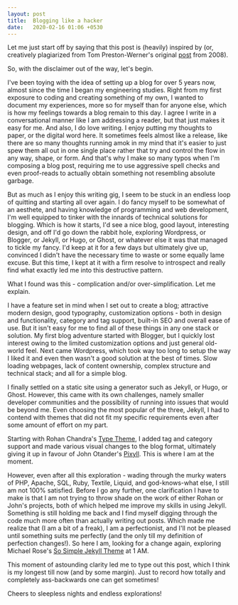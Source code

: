 ```yaml
---
layout: post
title: 	Blogging like a hacker
date: 	2020-02-16 01:06 +0530
---
```


Let me just start off by saying that this post is (heavily) inspired by (or, creatively plagiarized from Tom Preston-Werner's original [post](https://tom.preston-werner.com/2008/11/17/blogging-like-a-hacker.html) from 2008).

So, with the disclaimer out of the way, let's begin.

I've been toying with the idea of setting up a blog for over 5 years now, almost since the time I began my engineering studies. Right from my first exposure to coding and creating something of my own, I wanted to document my experiences, more so for myself than for anyone else, which is how my feelings towards a blog remain to this day. I agree I write in a conversational manner like I am addressing a reader, but that just makes it easy for me. And also, I do love writing. I enjoy putting my thoughts to paper, or the digital word here. It sometimes feels almost like a release, like there are so many thoughts running amok in my mind that it's easier to just spew them all out in one single place rather that try and control the flow in any way, shape, or form. And that's why I make so many typos when I'm composing a blog post, requiring me to use aggressive spell checks and even proof-reads to actually obtain something not resembling absolute garbage.

But as much as I enjoy this writing gig, I seem to be stuck in an endless loop of quitting and starting all over again. I do fancy myself to be somewhat of an aesthete, and having knowledge of programming and web development, I'm well equipped to tinker with the innards of technical solutions for blogging. Which is how it starts, I'd see a nice blog, good layout, interesting design, and off I'd go down the rabbit hole, exploring Wordpress, or Blogger, or Jekyll, or Hugo, or Ghost, or whatever else it was that managed to tickle my fancy. I'd keep at it for a few days but ultimately give up, convinced I didn't have the necessary time to waste or some equally lame excuse. But this time, I kept at it with a firm resolve to introspect and really find what exactly led me into this destructive pattern.

What I found was this - complication and/or over-simplification. Let me explain.

I have a feature set in mind when I set out to create a blog; attractive modern design, good typography, customization options - both in design and functionality, category and tag support, built-in SEO and overall ease of use. But it isn't easy for me to find all of these things in any one stack or solution. My first blog adventure started with Blogger, but I quickly lost interest owing to the limited customization options and just general old-world feel. Next came Wordpress, which took way too long to setup the way I liked it and even then wasn't a good solution at the best of times. Slow loading webpages, lack of content ownership, complex structure and technical stack; and all for a simple blog.

I finally settled on a static site using a generator such as Jekyll, or Hugo, or Ghost. However, this came with its own challenges, namely smaller developer communities and the possibility of running into issues that would be beyond me. Even choosing the most popular of the three, Jekyll, I had to contend with themes that did not fit my specific requirements even after some amount of effort on my part.

Starting with Rohan Chandra's [Type Theme](https://github.com/rohanchandra/type-theme), I added tag and category support and made various visual changes to the blog format, ultimately giving it up in favour of John Otander's [Pixyll](https://github.com/johno/pixyll). This is where I am at the moment.

However, even after all this exploration - wading through the murky waters of PHP, Apache, SQL, Ruby, Textile, Liquid, and god-knows-what else, I still am not 100% satisfied. Before I go any further, one clarification I have to make is that I am not trying to throw shade on the work of either Rohan or John's projects, both of which helped me improve my skills in using Jekyll. Something is still holding me back and I find myself digging through the code much more often than actually writing out posts. Which made me realize that (I am a bit of a freak), I am a perfectionist, and I'll not be pleased until something suits me perfectly (and the only till my definition of perfection changes!). So here I am, looking for a change again, exploring Michael Rose's [So Simple Jekyll Theme](https://mmistakes.github.io/so-simple-theme/) at 1 AM.

This moment of astounding clarity led me to type out this post, which I think is my longest till now (and by some margin). Just to record how totally and completely ass-backwards one can get sometimes!

Cheers to sleepless nights and endless explorations!
